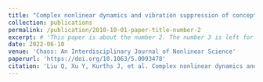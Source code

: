 ```yaml
---
title: "Complex nonlinear dynamics and vibration suppression of conceptual airfoil models: A state-of-the-art overview"
collection: publications
permalink: /publication/2010-10-01-paper-title-number-2
excerpt: # 'This paper is about the number 2. The number 3 is left for future work.'
date: 2022-06-10
venue: 'Chaos: An Interdisciplinary Journal of Nonlinear Science'
paperurl: 'https://doi.org/10.1063/5.0093478'
citation: 'Liu Q, Xu Y, Kurths J, et al. Complex nonlinear dynamics and vibration suppression of conceptual airfoil models: A state-of-the-art overview[J]. Chaos: An Interdisciplinary Journal of Nonlinear Science, 2022, 32(6): 062101.'
---
```

